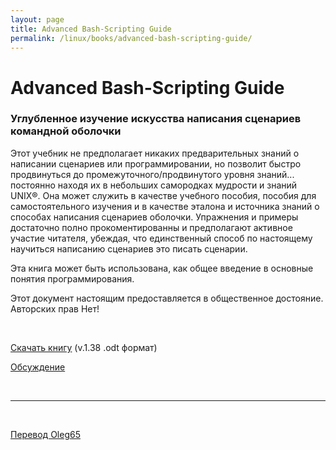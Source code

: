 ```yaml
---
layout: page
title: Advanced Bash-Scripting Guide
permalink: /linux/books/advanced-bash-scripting-guide/
---
```



# Advanced Bash-Scripting Guide


### Углубленное изучение искусства написания сценариев командной оболочки


Этот учебник не предполагает никаких предварительных знаний о написании сценариев или программировании, но позволит быстро продвинуться до промежуточного/продвинутого уровня знаний... постоянно находя их в небольших самородках мудрости  и знаний UNIX®. Она может служить в качестве учебного пособия, пособия для самостоятельного изучения и в качестве эталона и источника знаний о способах написания сценариев оболочки. Упражнения и примеры достаточно полно прокоментированны и предполагают активное участие читателя, убеждая, что единственный способ по настоящему научиться написанию сценариев это писать сценарии.  

Эта книга может быть использована, как общее введение в основные понятия программирования.  

Этот документ настоящим предоставляется в общественное достояние.  Авторских прав Нет!  

<br/>

<a href="http://files.sysadm.ru/linux/books/AdvancedBasScriptingGuide-1-38.odt" target="_blank">Скачать книгу</a> (v.1.38 .odt формат)


<a href="http://linuxforum.tech/viewtopic.php?id=35341" target="_blank">Обсуждение</a>


<br/>

<hr/>

<br/>



<a href="http://linuxforum.tech/profile.php?id=21806">Перевод Oleg65</a>
